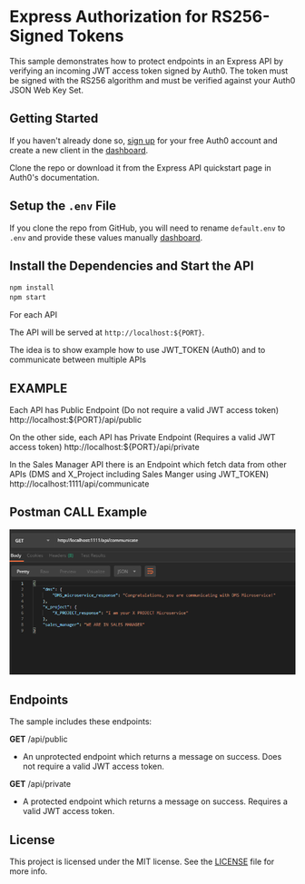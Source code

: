 # Express Authorization for RS256-Signed Tokens

This sample demonstrates how to protect endpoints in an Express API by verifying an incoming JWT access token signed by Auth0. The token must be signed with the RS256 algorithm and must be verified against your Auth0 JSON Web Key Set.

## Getting Started

If you haven't already done so, [sign up](https://auth0.com) for your free Auth0 account and create a new client in the [dashboard](https://manage.auth0.com).

Clone the repo or download it from the Express API quickstart page in Auth0's documentation.

## Setup the `.env` File

If you clone the repo from GitHub, you will need to rename `default.env` to `.env` and provide these values manually [dashboard](https://manage.auth0.com).

## Install the Dependencies and Start the API

```bash
npm install
npm start
```

For each API

The API will be served at `http://localhost:${PORT}`.

The idea is to show example how to use JWT_TOKEN (Auth0) and to communicate between multiple APIs

## EXAMPLE

Each API has Public Endpoint (Do not require a valid JWT access token)
http://localhost:${PORT}/api/public

On the other side, each API has Private Endpoint (Requires a valid JWT access token)
http://localhost:${PORT}/api/private

In the Sales Manager API there is an Endpoint which fetch data from other APIs (DMS and X_Project including Sales Manger using JWT_TOKEN)
http://localhost:1111/api/communicate

## Postman CALL Example

![GitHub Logo](lib/images/example_communication.png)

## Endpoints

The sample includes these endpoints:

**GET** /api/public
* An unprotected endpoint which returns a message on success. Does not require a valid JWT access token.

**GET** /api/private
* A protected endpoint which returns a message on success. Requires a valid JWT access token.

## License

This project is licensed under the MIT license. See the [LICENSE](LICENSE.txt) file for more info.
